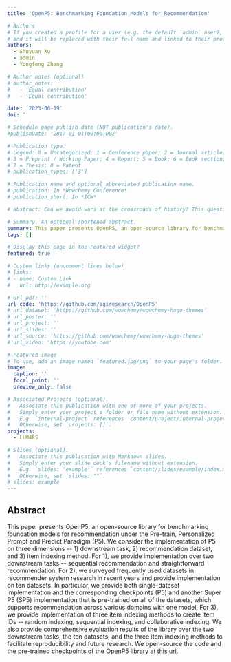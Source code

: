 ```yaml
---
title: 'OpenP5: Benchmarking Foundation Models for Recommendation'

# Authors
# If you created a profile for a user (e.g. the default `admin` user), write the username (folder name) here
# and it will be replaced with their full name and linked to their profile.
authors:
  - Shuyuan Xu
  - admin
  - Yongfeng Zhang

# Author notes (optional)
# author_notes:
#   - 'Equal contribution'
#   - 'Equal contribution'

date: '2023-06-19'
doi: ''

# Schedule page publish date (NOT publication's date).
#publishDate: '2017-01-01T00:00:00Z'

# Publication type.
# Legend: 0 = Uncategorized; 1 = Conference paper; 2 = Journal article;
# 3 = Preprint / Working Paper; 4 = Report; 5 = Book; 6 = Book section;
# 7 = Thesis; 8 = Patent
# publication_types: ['3']

# Publication name and optional abbreviated publication name.
# publication: In *Wowchemy Conference*
# publication_short: In *ICW*

# abstract: Can we avoid wars at the crossroads of history? This question has been pursued by individuals, scholars, policymakers, and organizations throughout human history. In this research, we attempt to answer the question based on the recent advances of Artificial Intelligence (AI) and Large Language Models (LLMs). We propose \textbf{WarAgent}, an LLM-powered multi-agent AI system, to simulate the participating countries, their decisions, and the consequences, in historical international conflicts, including the World War I (WWI), the World War II (WWII), and the Warring States Period (WSP) in Ancient China. By evaluating the simulation effectiveness, we examine the advancements and limitations of cutting-edge AI systems' abilities in studying complex collective human behaviors such as international conflicts under diverse settings. In these simulations, the emergent interactions among agents also offer a novel perspective for examining the triggers and conditions that lead to war. Our findings offer data-driven and AI-augmented insights that can redefine how we approach conflict resolution and peacekeeping strategies. The implications stretch beyond historical analysis, offering a blueprint for using AI to understand human history and possibly prevent future international conflicts. Code and data are available at [this url](https://github.com/agiresearch/WarAgent). 

# Summary. An optional shortened abstract.
summary: This paper presents OpenP5, an open-source library for benchmarking foundation models for recommendation under the Pre-train, Personalized Prompt and Predict Paradigm (P5). We consider the implementation of P5 on three dimensions -- 1) downstream task, 2) recommendation dataset, and 3) item indexing method. For 1), we provide implementation over two downstream tasks -- sequential recommendation and straightforward recommendation. For 2), we surveyed frequently used datasets in recommender system research in recent years and provide implementation on ten datasets. In particular, we provide both single-dataset implementation and the corresponding checkpoints (P5) and another Super P5 (SP5) implementation that is pre-trained on all of the datasets, which supports recommendation across various domains with one model. For 3), we provide implementation of three item indexing methods to create item IDs -- random indexing, sequential indexing, and collaborative indexing. We also provide comprehensive evaluation results of the library over the two downstream tasks, the ten datasets, and the three item indexing methods to facilitate reproducibility and future research. We open-source the code and the pre-trained checkpoints of the OpenP5 library at [this url](https://github.com/agiresearch/OpenP5).
tags: []

# Display this page in the Featured widget?
featured: true

# Custom links (uncomment lines below)
# links:
# - name: Custom Link
#   url: http://example.org

# url_pdf: ''
url_code: 'https://github.com/agiresearch/OpenP5'
# url_dataset: 'https://github.com/wowchemy/wowchemy-hugo-themes'
# url_poster: ''
# url_project: ''
# url_slides: ''
# url_source: 'https://github.com/wowchemy/wowchemy-hugo-themes'
# url_video: 'https://youtube.com'

# Featured image
# To use, add an image named `featured.jpg/png` to your page's folder.
image:
  caption: ''
  focal_point: ''
  preview_only: false

# Associated Projects (optional).
#   Associate this publication with one or more of your projects.
#   Simply enter your project's folder or file name without extension.
#   E.g. `internal-project` references `content/project/internal-project/index.md`.
#   Otherwise, set `projects: []`.
projects:
  - LLM4RS

# Slides (optional).
#   Associate this publication with Markdown slides.
#   Simply enter your slide deck's filename without extension.
#   E.g. `slides: "example"` references `content/slides/example/index.md`.
#   Otherwise, set `slides: ""`.
# slides: example
---
```


<!-- {{% callout note %}}
Click the _Cite_ button above to demo the feature to enable visitors to import publication metadata into their reference management software.
{{% /callout %}}

{{% callout note %}}
Create your slides in Markdown - click the _Slides_ button to check out the example.
{{% /callout %}} -->

## Abstract
This paper presents OpenP5, an open-source library for benchmarking foundation models for recommendation under the Pre-train, Personalized Prompt and Predict Paradigm (P5). We consider the implementation of P5 on three dimensions -- 1) downstream task, 2) recommendation dataset, and 3) item indexing method. For 1), we provide implementation over two downstream tasks -- sequential recommendation and straightforward recommendation. For 2), we surveyed frequently used datasets in recommender system research in recent years and provide implementation on ten datasets. In particular, we provide both single-dataset implementation and the corresponding checkpoints (P5) and another Super P5 (SP5) implementation that is pre-trained on all of the datasets, which supports recommendation across various domains with one model. For 3), we provide implementation of three item indexing methods to create item IDs -- random indexing, sequential indexing, and collaborative indexing. We also provide comprehensive evaluation results of the library over the two downstream tasks, the ten datasets, and the three item indexing methods to facilitate reproducibility and future research. We open-source the code and the pre-trained checkpoints of the OpenP5 library at [this url](https://github.com/agiresearch/OpenP5).